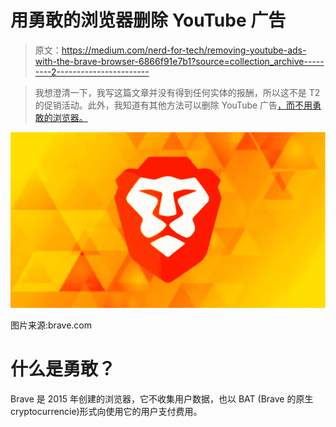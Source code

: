 # 用勇敢的浏览器删除 YouTube 广告

> 原文：<https://medium.com/nerd-for-tech/removing-youtube-ads-with-the-brave-browser-6866f91e7b1?source=collection_archive---------2----------------------->

> 我想澄清一下，我写这篇文章并没有得到任何实体的报酬，所以这不是 T2 的促销活动。此外，我知道有其他方法可以删除 YouTube 广告[，而不用勇敢的浏览器。](/@thegreatgm20/blocking-popups-redirects-and-third-party-cookies-on-chrome-f874ace9de7b)

![](img/00ff05b287c3332dcf4fe47032dc3d5e.png)

图片来源:brave.com

# 什么是勇敢？

Brave 是 2015 年创建的浏览器，它不收集用户数据，也以 BAT (Brave 的原生 cryptocurrencie)形式向使用它的用户支付费用。